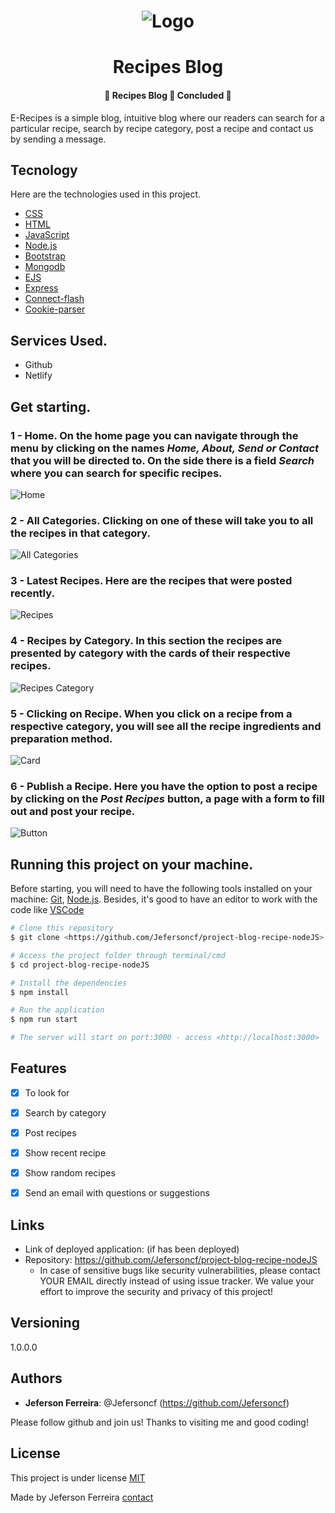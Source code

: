 <h1 align="center">
  <img alt="Logo" title="Logo" src="./assets/img.jpg" />
</h1>
 
 <h1 align="center"> 
   Recipes Blog
  </h1>

<h4 align="center"> 
	🚧  Recipes Blog 🚀 Concluded  🚧
</h4>
 
E-Recipes is a simple blog, intuitive blog where our readers can search for a particular recipe, search by recipe category, post a recipe and contact us by sending a message. 
 
## Tecnology
 
Here are the technologies used in this project.
 
* [CSS](https://developer.mozilla.org/pt-BR/docs/Web/CSS)
* [HTML](https://developer.mozilla.org/pt-BR/docs/Web/HTML)
* [JavaScript](https://developer.mozilla.org/pt-BR/docs/Web/JavaScript)
* [Node.js](https://nodejs.org/en/)
* [Bootstrap](https://getbootstrap.com/) 
* [Mongodb](https://www.mongodb.com/)
* [EJS](https://ejs.co/)
* [Express](https://expressjs.com/)
* [Connect-flash](https://www.npmjs.com/package/connect-flash)
* [Cookie-parser](https://www.npmjs.com/package/cookie-parser)
 
 
## Services Used.
 
* Github
* Netlify

## Get starting.
### 1 - Home. On the home page you can navigate through the menu by clicking on the names *Home, About, Send or Contact* that you will be directed to. On the side there is a field *Search* where you can search for specific recipes. 
![Home](https://github.com/Jefersoncf/project-blog-recipe-nodeJS/blob/main/home.png)

### 2 - All Categories. Clicking on one of these will take you to all the recipes in that category.
<img alt="All Categories" title="Category" src="./assets/r1.png" />

### 3 - Latest Recipes. Here are the recipes that were posted recently.
<img alt="Recipes" title="Recent" src="./assets/r1-2.png" />

### 4 - Recipes by Category. In this section the recipes are presented by category with the cards of their respective recipes.
<img alt="Recipes Category" title="Cards" src="./assets/r2.png" />
 
 ### 5 - Clicking on Recipe. When you click on a recipe from a respective category, you will see all the recipe ingredients and preparation method.
 <img alt="Card" title="Method of preparation" src="./assets/r2v.png" />
 
 ### 6 - Publish a Recipe. Here you have the option to post a recipe by clicking on the *Post Recipes* button, a page with a form to fill out and post your recipe.
 <img alt="Button" title="Publication" src="./assets/r3.png" />
 
## Running this project on your machine.
 
Before starting, you will need to have the following tools installed on your machine:
[Git](https://git-scm.com), [Node.js](https://nodejs.org/en/). 
Besides, it's good to have an editor to work with the code like [VSCode](https://code.visualstudio.com/)

```bash
# Clone this repository
$ git clone <https://github.com/Jefersoncf/project-blog-recipe-nodeJS>

# Access the project folder through terminal/cmd
$ cd project-blog-recipe-nodeJS

# Install the dependencies
$ npm install

# Run the application
$ npm run start

# The server will start on port:3000 - access <http://localhost:3000>
```
 
## Features
 
  - [x] To look for
  - [x] Search by category
  - [x] Post recipes
  - [x] Show recent recipe
  - [x] Show random recipes
  - [x] Send an email with questions or suggestions
 
 
## Links
 
  - Link of deployed application: (if has been deployed)
  - Repository: https://github.com/Jefersoncf/project-blog-recipe-nodeJS
    - In case of sensitive bugs like security vulnerabilities, please contact
      YOUR EMAIL directly instead of using issue tracker. We value your effort
      to improve the security and privacy of this project!
 
 
## Versioning
 
1.0.0.0
 
 
## Authors
 
* **Jeferson Ferreira**: @Jefersoncf (https://github.com/Jefersoncf)
 
 
Please follow github and join us!
Thanks to visiting me and good coding!

## License

This project is under license [MIT](https://github.com/Jefersoncf/project-blog-recipe-nodeJS/blob/main/LICENSE)

Made by Jeferson Ferreira [contact](www.linkedin.com/in/jeferson-ferreirajf23)
